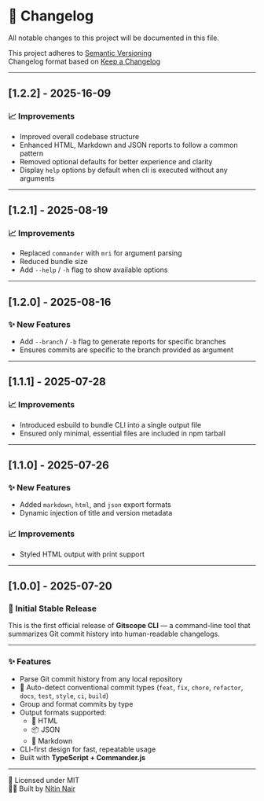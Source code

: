 # 📜 Changelog

All notable changes to this project will be documented in this file.

This project adheres to [Semantic Versioning](https://semver.org/spec/v2.0.0.html)  
Changelog format based on [Keep a Changelog](https://keepachangelog.com/en/1.0.0/)

---

## [1.2.2] - 2025-16-09

### 📈 Improvements

- Improved overall codebase structure
- Enhanced HTML, Markdown and JSON reports to follow a common pattern
- Removed optional defaults for better experience and clarity
- Display `help` options by default when cli is executed without any arguments

---

## [1.2.1] - 2025-08-19

### 📈 Improvements

- Replaced `commander` with `mri` for argument parsing
- Reduced bundle size
- Add `--help` / `-h` flag to show available options

---

## [1.2.0] - 2025-08-16

### ✨ New Features

- Add `--branch` / `-b` flag to generate reports for specific branches
- Ensures commits are specific to the branch provided as argument

---

## [1.1.1] - 2025-07-28

### 📈 Improvements

- Introduced esbuild to bundle CLI into a single output file
- Ensured only minimal, essential files are included in npm tarball

---

## [1.1.0] - 2025-07-26

### ✨ New Features

- Added `markdown`, `html`, and `json` export formats
- Dynamic injection of title and version metadata

### 📈 Improvements

- Styled HTML output with print support

---

## [1.0.0] - 2025-07-20

### 🎉 Initial Stable Release

This is the first official release of **Gitscope CLI** — a command-line tool that summarizes Git commit history into human-readable changelogs.

---

### ✨ Features

- Parse Git commit history from any local repository
- 🧠 Auto-detect conventional commit types (`feat`, `fix`, `chore`, `refactor`, `docs`, `test`, `style`, `ci`, `build`)
- Group and format commits by type
- Output formats supported:
  - 📄 HTML
  - 📦 JSON
  - 📘 Markdown
- CLI-first design for fast, repeatable usage
- Built with **TypeScript + Commander.js**

---

🔖 Licensed under MIT  
👨‍💻 Built by [Nitin Nair](https://github.com/NitinNair89)
